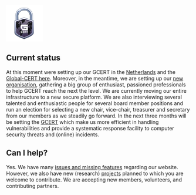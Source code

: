 <a href="/"><img src="/img/logo.png" alt="GCERT.foundation" border="0" height=100px; /></a>

## Current status
At this moment were setting up our GCERT in the [Netherlands](https://GCERT.NL) and the [Global-CERT here](https://GCERT.GLOBAL). Moreover, in the meantime, we are setting up our [new organisation](), gathering a big group of enthusiast, passioned professionals to help GCERT reach the next the level. We are currently moving our entire infrastructure to a new secure platform. We are also interviewing several talented and enthusiastic people for several board member positions and run an election for selecting a new chair, vice-chair, treasurer and secretary from our members as we steadily go forward. In the next three months will be setting the [GCERT]() which make us more efficient in handling vulnerabilities and provide a systematic response facility to computer security threats and (online) incidents.

## Can I help?
Yes. We have many [issues and missing features]() regarding our website.
However, we also have new (research) [projects]() planned to which you are welcome to contribute. We are accepting new members, volunteers, and contributing partners.
